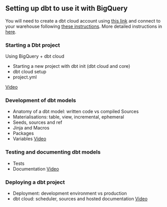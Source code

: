 ## Setting up dbt to use it with BigQuery
You will need to create a dbt cloud account using [this link](https://www.getdbt.com/signup/) and connect to your warehouse following [these instructions](https://docs.getdbt.com/docs/cloud/manage-access/set-up-bigquery-oauth). More detailed instructions in [here](https://github.com/DataTalksClub/data-engineering-zoomcamp/blob/92917ec5d4eb8da1ed07c498685b80d03f06b7f5/week_4_analytics_engineering/dbt_cloud_setup.md).

### Starting a Dbt project
Using BigQuery + dbt cloud
- Starting a new project with dbt init (dbt cloud and core)
- dbt cloud setup
- project.yml

[Video](https://www.youtube.com/watch?v=iMxh6s_wL4Q&list=PL3MmuxUbc_hJed7dXYoJw8DoCuVHhGEQb&index=35)

### Development of dbt models
- Anatomy of a dbt model: written code vs compiled Sources
- Materialisations: table, view, incremental, ephemeral
- Seeds, sources and ref
- Jinja and Macros
- Packages
- Variables
[Video](https://www.youtube.com/watch?v=UVI30Vxzd6c&list=PL3MmuxUbc_hJed7dXYoJw8DoCuVHhGEQb&index=37)
### Testing and documenting dbt models
- Tests
- Documentation
[Video](https://www.youtube.com/watch?v=UishFmq1hLM&list=PL3MmuxUbc_hJed7dXYoJw8DoCuVHhGEQb&index=38)

### Deploying a dbt project
- Deployment: development environment vs production
- dbt cloud: scheduler, sources and hosted documentation
[Video](https://www.youtube.com/watch?v=rjf6yZNGX8I&list=PL3MmuxUbc_hJed7dXYoJw8DoCuVHhGEQb&index=39)
